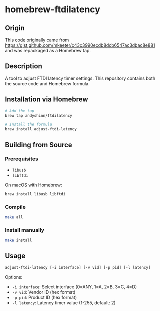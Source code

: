 # homebrew-ftdilatency

## Origin

This code originally came from https://gist.github.com/mkeeter/c43c3990ecdb8dcb6547ac3dbac8e881 and was repackaged as a Homebrew tap.

## Description

A tool to adjust FTDI latency timer settings. This repository contains both the source code and Homebrew formula.

## Installation via Homebrew

```bash
# Add the tap
brew tap andyshinn/ftdilatency

# Install the formula
brew install adjust-ftdi-latency
```

## Building from Source

### Prerequisites
- `libusb`
- `libftdi`

On macOS with Homebrew:
```bash
brew install libusb libftdi
```

### Compile
```bash
make all
```

### Install manually
```bash
make install
```

## Usage

```bash
adjust-ftdi-latency [-i interface] [-v vid] [-p pid] [-l latency]
```

Options:
- `-i interface`: Select interface (0=ANY, 1=A, 2=B, 3=C, 4=D)
- `-v vid`: Vendor ID (hex format)
- `-p pid`: Product ID (hex format)
- `-l latency`: Latency timer value (1-255, default: 2)
